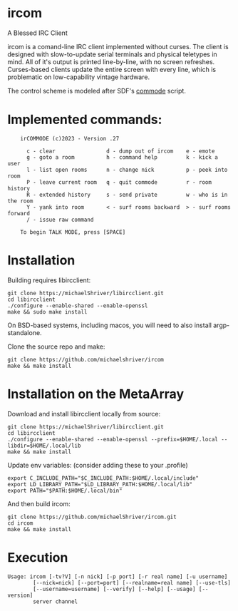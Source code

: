 # ircom

A Blessed IRC Client

ircom is a comand-line IRC client implemented without curses. The client is designed with slow-to-update serial terminals and physical teletypes in mind. All of it's output is printed line-by-line, with no screen refreshes. Curses-based clients update the entire screen with every line, which is problematic on low-capability vintage hardware.

The control scheme is modeled after SDF's [commode](https://sdf.org/?tutorials/comnotirc) script.

# Implemented commands:

        irCOMMODE (c)2023 - Version .27
        
          c - clear                d - dump out of ircom    e - emote
          g - goto a room          h - command help         k - kick a user
          l - list open rooms      n - change nick          p - peek into room
          P - leave current room   q - quit commode         r - room history
          R - extended history     s - send private         w - who is in the room
          Y - yank into room       < - surf rooms backward  > - surf rooms forward
          / - issue raw command
        
        To begin TALK MODE, press [SPACE]

# Installation

Building requires libircclient:

    git clone https://michaelShriver/libircclient.git
    cd libircclient
    ./configure --enable-shared --enable-openssl
    make && sudo make install

On BSD-based systems, including macos, you will need to also install argp-standalone.

Clone the source repo and make:

    git clone https://github.com/michaelshriver/ircom
    make && make install

# Installation on the MetaArray

Download and install libircclient locally from source:

    git clone https://michaelShriver/libircclient.git
    cd libircclient
    ./configure --enable-shared --enable-openssl --prefix=$HOME/.local --libdir=$HOME/.local/lib
    make && make install

Update env variables: (consider adding these to your .profile)

    export C_INCLUDE_PATH="$C_INCLUDE_PATH:$HOME/.local/include"
    export LD_LIBRARY_PATH="$LD_LIBRARY_PATH:$HOME/.local/lib"
    export PATH="$PATH:$HOME/.local/bin"

And then build ircom:

    git clone https://github.com/michaelShriver/ircom.git
    cd ircom
    make && make install

# Execution

    Usage: ircom [-tv?V] [-n nick] [-p port] [-r real name] [-u username]
            [--nick=nick] [--port=port] [--realname=real name] [--use-tls]
            [--username=username] [--verify] [--help] [--usage] [--version]
            server channel
